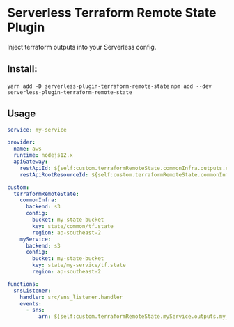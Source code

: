 # Serverless Terraform Remote State Plugin

Inject terraform outputs into your Serverless config.

## Install:
`yarn add -D serverless-plugin-terraform-remote-state`
`npm add --dev serverless-plugin-terraform-remote-state`

## Usage
```yaml
service: my-service

provider:
  name: aws
  runtime: nodejs12.x
  apiGateway:
    restApiId: ${self:custom.terraformRemoteState.commonInfra.outputs.rest_api.id}
    restApiRootResourceId: ${self:custom.terraformRemoteState.commonInfra.outputs.rest_api.root_resource_id}

custom:
  terraformRemoteState:
    commonInfra:
      backend: s3
      config:
        bucket: my-state-bucket
        key: state/common/tf.state
        region: ap-southeast-2
    myService:
      backend: s3
      config:
        bucket: my-state-bucket
        key: state/my-service/tf.state
        region: ap-southeast-2

functions:
  snsListener:  
    handler: src/sns_listener.handler
    events:
      - sns:
          arn: ${self:custom.terraformRemoteState.myService.outputs.my_sns_topic.arn}

```